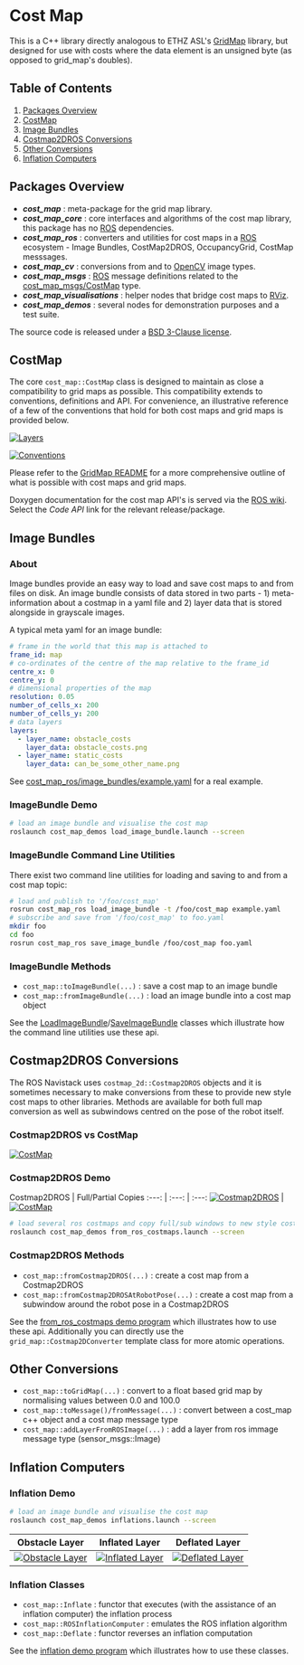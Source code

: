 # Cost Map

This is a C++ library directly analogous to ETHZ ASL's [GridMap] library,
but designed for use with costs where the data element is an unsigned byte (as opposed to grid_map's doubles).

## Table of Contents

1. [Packages Overview](#packages-overview)
2. [CostMap](#costmap)
3. [Image Bundles](#image-bundles)
4. [Costmap2DROS Conversions](#costmap2dros-conversions)
5. [Other Conversions](#other-conversions)
6. [Inflation Computers](#inflation-computers)

## Packages Overview

* ***cost_map*** : meta-package for the grid map library.
* ***cost_map_core*** : core interfaces and algorithms of the cost map library, this package has no [ROS] dependencies.
* ***cost_map_ros*** : converters and utilities for cost maps in a [ROS] ecosystem - Image Bundles, CostMap2DROS, OccupancyGrid, CostMap messsages.
* ***cost_map_cv*** : conversions from and to [OpenCV] image types.
* ***cost_map_msgs*** : [ROS] message definitions related to the [cost_map_msgs/CostMap] type.
* ***cost_map_visualisations*** : helper nodes that bridge cost maps to [RViz].
* ***cost_map_demos*** : several nodes for demonstration purposes and a test suite.

The source code is released under a [BSD 3-Clause license](LICENSE).

## CostMap

The core `cost_map::CostMap` class is designed to maintain as close a compatibility
to grid maps as possible. This compatibility extends to conventions, definitions and API.
For convenience, an illustrative reference of a few of the conventions that hold for both
cost maps and grid maps is provided below.

[![Layers](cost_map_core/doc/grid_map_layers.png)](cost_map_core/doc/grid_map_layers.pdf)

[![Conventions](cost_map_core/doc/grid_map_conventions.png)](cost_map_core/doc/grid_map_conventions.pdf)

Please refer to the [GridMap README](https://github.com/ethz-asl/grid_map/blob/master/README.md) for a
more comprehensive outline of what is possible with cost maps and grid maps.

Doxygen documentation for the cost map API's is served via the [ROS wiki](http://wiki.ros.org/cost_map).
Select the *Code API* link for the relevant release/package.

## Image Bundles

### About

Image bundles provide an easy way to load and save cost maps to and from files on disk. 
An image bundle consists of data stored in two parts - 1) meta-information about a costmap in
a yaml file and 2) layer data that is stored alongside in grayscale images. 

A typical meta yaml for an image bundle:

```yaml
# frame in the world that this map is attached to
frame_id: map
# co-ordinates of the centre of the map relative to the frame_id
centre_x: 0
centre_y: 0
# dimensional properties of the map
resolution: 0.05
number_of_cells_x: 200
number_of_cells_y: 200
# data layers
layers:
  - layer_name: obstacle_costs
    layer_data: obstacle_costs.png
  - layer_name: static_costs
    layer_data: can_be_some_other_name.png
```

See [cost_map_ros/image_bundles/example.yaml](https://github.com/stonier/cost_map/blob/devel/cost_map_ros/image_bundles/example.yaml) for a real example.

### ImageBundle Demo

```bash
# load an image bundle and visualise the cost map
roslaunch cost_map_demos load_image_bundle.launch --screen
```

### ImageBundle Command Line Utilities

There exist two command line utilities for loading and saving to and from a cost map topic:

```bash
# load and publish to '/foo/cost_map'
rosrun cost_map_ros load_image_bundle -t /foo/cost_map example.yaml
# subscribe and save from '/foo/cost_map' to foo.yaml
mkdir foo
cd foo
rosrun cost_map_ros save_image_bundle /foo/cost_map foo.yaml
```

### ImageBundle Methods

* `cost_map::toImageBundle(...)` : save a cost map to an image bundle
* `cost_map::fromImageBundle(...)` : load an image bundle into a cost map object

See the [LoadImageBundle](https://github.com/stonier/cost_map/blob/devel/cost_map_ros/src/lib/image_bundles.cpp#L203)/[SaveImageBundle](https://github.com/stonier/cost_map/blob/devel/cost_map_ros/src/lib/image_bundles.cpp#L235)
classes which illustrate how the command line utilities use these api.

## Costmap2DROS Conversions

The ROS Navistack uses `costmap_2d::Costmap2DROS` objects and it is sometimes necessary
to make conversions from these to provide new style cost maps to other libraries. Methods are
available for both full map conversion as well as subwindows centred on the pose of the robot itself.

### Costmap2DROS vs CostMap

[![CostMap](cost_map_ros/doc/image_loading_coordinates_preview.png)](cost_map_ros/doc/image_loading_coordinates.png)

### Costmap2DROS Demo

Costmap2DROS | Full/Partial Copies
:---: | :---: | :---:
[![Costmap2DROS](cost_map_demos/doc/images/from_ros_costmaps/from_ros_costmaps_preview.png)](cost_map_demos/doc/images/from_ros_costmaps/from_ros_costmaps.png) | [![CostMap](cost_map_demos/doc/images/from_ros_costmaps/from_ros_costmaps_copied_preview.png)](cost_map_demos/doc/images/from_ros_costmaps/from_ros_costmaps_copied.png)


```bash
# load several ros costmaps and copy full/sub windows to new style costmaps
roslaunch cost_map_demos from_ros_costmaps.launch --screen
```

### Costmap2DROS Methods

* `cost_map::fromCostmap2DROS(...)` : create a cost map from a Costmap2DROS
* `cost_map::fromCostmap2DROSAtRobotPose(...)` : create a cost map from a subwindow around the robot pose in a Costmap2DROS

See the [from_ros_costmaps demo program](https://github.com/stonier/cost_map/blob/devel/cost_map_demos/src/applications/from_ros_costmaps.cpp)
which illustrates how to use these api. Additionally you can directly use the `grid_map::Costmap2DConverter` template class for more atomic operations.

## Other Conversions

* `cost_map::toGridMap(...)` : convert to a float based grid map by normalising values between 0.0 and 100.0
* `cost_map::toMessage()/fromMessage(...)` : convert between a cost_map c++ object and a cost map message type
* `cost_map::addLayerFromROSImage(...)` : add a layer from ros immage message type (sensor_msgs::Image)

## Inflation Computers

### Inflation Demo

```bash
# load an image bundle and visualise the cost map
roslaunch cost_map_demos inflations.launch --screen
```

Obstacle Layer | Inflated Layer | Deflated Layer
:---: | :---: | :---:
[![Obstacle Layer](cost_map_demos/doc/images/inflation/obstacle_layer_preview.png)](cost_map_demos/doc/images/inflation/obstacle_layer.png) | [![Inflated Layer](cost_map_demos/doc/images/inflation/inflation_layer_preview.png)](cost_map_demos/doc/images/inflation/inflation_layer.png) | [![Deflated Layer](cost_map_demos/doc/images/inflation/deflated_layer_preview.png)](cost_map_demos/doc/images/inflation/deflated_layer.png)

### Inflation Classes

* `cost_map::Inflate` : functor that executes (with the assistance of an inflation computer) the inflation process
* `cost_map::ROSInflationComputer` : emulates the ROS inflation algorithm
* `cost_map::Deflate` : functor reverses an inflation computation

See the [inflation demo program](https://github.com/stonier/cost_map/blob/devel/cost_map_demos/src/applications/inflation.cpp)
which illustrates how to use these classes.

[GridMap]: https://github.com/ethz-asl/grid_map
[OpenCV]: http://opencv.org/
[ROS]: http://www.ros.org
[RViz]: http://wiki.ros.org/rviz
[cost_map_msgs/CostMap]: http://docs.ros.org/api/cost_map_msgs/html/msg/CostMap.html

